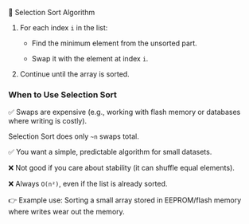 🔹 Selection Sort Algorithm

1. For each index `i` in the list:

    * Find the minimum element from the unsorted part.

    * Swap it with the element at index `i`.

2. Continue until the array is sorted.

### When to Use Selection Sort

✅ Swaps are expensive (e.g., working with flash memory or databases where writing is costly).

Selection Sort does only `~n` swaps total.

✅ You want a simple, predictable algorithm for small datasets.

❌ Not good if you care about stability (it can shuffle equal elements).

❌ Always `O(n²)`, even if the list is already sorted.

👉 Example use: Sorting a small array stored in EEPROM/flash memory where writes wear out the memory.